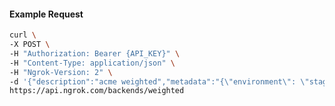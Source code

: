 <!-- Code generated for API Clients. DO NOT EDIT. -->

#### Example Request

```bash
curl \
-X POST \
-H "Authorization: Bearer {API_KEY}" \
-H "Content-Type: application/json" \
-H "Ngrok-Version: 2" \
-d '{"description":"acme weighted","metadata":"{\"environment\": \"staging\"}","backends":{"bkdhr_2ZGowEaj4CCcL8Qzq1FcrjvpZDU":0,"bkdhr_2ZGowGr4B6RgEOgPsx17ke0iWmo":1}}' \
https://api.ngrok.com/backends/weighted
```

